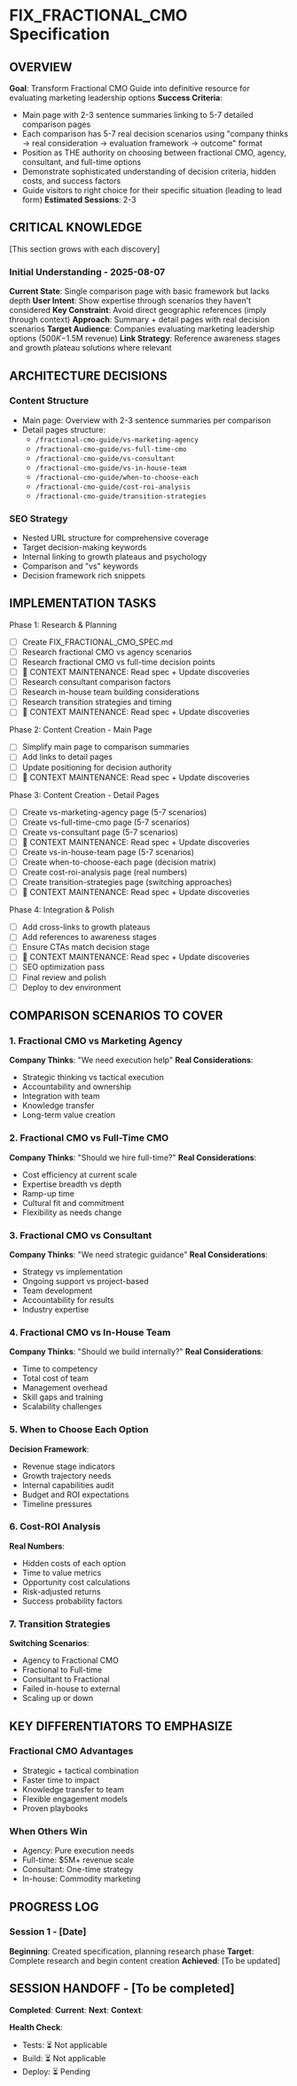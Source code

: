 # FIX_FRACTIONAL_CMO Specification

## OVERVIEW
**Goal**: Transform Fractional CMO Guide into definitive resource for evaluating marketing leadership options
**Success Criteria**: 
- Main page with 2-3 sentence summaries linking to 5-7 detailed comparison pages
- Each comparison has 5-7 real decision scenarios using "company thinks → real consideration → evaluation framework → outcome" format
- Position as THE authority on choosing between fractional CMO, agency, consultant, and full-time options
- Demonstrate sophisticated understanding of decision criteria, hidden costs, and success factors
- Guide visitors to right choice for their specific situation (leading to lead form)
**Estimated Sessions**: 2-3

## CRITICAL KNOWLEDGE
[This section grows with each discovery]

### Initial Understanding - 2025-08-07
**Current State**: Single comparison page with basic framework but lacks depth
**User Intent**: Show expertise through scenarios they haven't considered
**Key Constraint**: Avoid direct geographic references (imply through context)
**Approach**: Summary + detail pages with real decision scenarios
**Target Audience**: Companies evaluating marketing leadership options ($500K-$1.5M revenue)
**Link Strategy**: Reference awareness stages and growth plateau solutions where relevant

## ARCHITECTURE DECISIONS

### Content Structure
- Main page: Overview with 2-3 sentence summaries per comparison
- Detail pages structure:
  - `/fractional-cmo-guide/vs-marketing-agency`
  - `/fractional-cmo-guide/vs-full-time-cmo`
  - `/fractional-cmo-guide/vs-consultant`
  - `/fractional-cmo-guide/vs-in-house-team`
  - `/fractional-cmo-guide/when-to-choose-each`
  - `/fractional-cmo-guide/cost-roi-analysis`
  - `/fractional-cmo-guide/transition-strategies`

### SEO Strategy
- Nested URL structure for comprehensive coverage
- Target decision-making keywords
- Internal linking to growth plateaus and psychology
- Comparison and "vs" keywords
- Decision framework rich snippets

## IMPLEMENTATION TASKS

Phase 1: Research & Planning
- [ ] Create FIX_FRACTIONAL_CMO_SPEC.md
- [ ] Research fractional CMO vs agency scenarios
- [ ] Research fractional CMO vs full-time decision points
- [ ] 🧠 CONTEXT MAINTENANCE: Read spec + Update discoveries
- [ ] Research consultant comparison factors
- [ ] Research in-house team building considerations
- [ ] Research transition strategies and timing
- [ ] 🧠 CONTEXT MAINTENANCE: Read spec + Update discoveries

Phase 2: Content Creation - Main Page
- [ ] Simplify main page to comparison summaries
- [ ] Add links to detail pages
- [ ] Update positioning for decision authority
- [ ] 🧠 CONTEXT MAINTENANCE: Read spec + Update discoveries

Phase 3: Content Creation - Detail Pages
- [ ] Create vs-marketing-agency page (5-7 scenarios)
- [ ] Create vs-full-time-cmo page (5-7 scenarios)
- [ ] Create vs-consultant page (5-7 scenarios)
- [ ] 🧠 CONTEXT MAINTENANCE: Read spec + Update discoveries
- [ ] Create vs-in-house-team page (5-7 scenarios)
- [ ] Create when-to-choose-each page (decision matrix)
- [ ] Create cost-roi-analysis page (real numbers)
- [ ] Create transition-strategies page (switching approaches)
- [ ] 🧠 CONTEXT MAINTENANCE: Read spec + Update discoveries

Phase 4: Integration & Polish
- [ ] Add cross-links to growth plateaus
- [ ] Add references to awareness stages
- [ ] Ensure CTAs match decision stage
- [ ] 🧠 CONTEXT MAINTENANCE: Read spec + Update discoveries
- [ ] SEO optimization pass
- [ ] Final review and polish
- [ ] Deploy to dev environment

## COMPARISON SCENARIOS TO COVER

### 1. Fractional CMO vs Marketing Agency
**Company Thinks**: "We need execution help"
**Real Considerations**:
- Strategic thinking vs tactical execution
- Accountability and ownership
- Integration with team
- Knowledge transfer
- Long-term value creation

### 2. Fractional CMO vs Full-Time CMO
**Company Thinks**: "Should we hire full-time?"
**Real Considerations**:
- Cost efficiency at current scale
- Expertise breadth vs depth
- Ramp-up time
- Cultural fit and commitment
- Flexibility as needs change

### 3. Fractional CMO vs Consultant
**Company Thinks**: "We need strategic guidance"
**Real Considerations**:
- Strategy vs implementation
- Ongoing support vs project-based
- Team development
- Accountability for results
- Industry expertise

### 4. Fractional CMO vs In-House Team
**Company Thinks**: "Should we build internally?"
**Real Considerations**:
- Time to competency
- Total cost of team
- Management overhead
- Skill gaps and training
- Scalability challenges

### 5. When to Choose Each Option
**Decision Framework**:
- Revenue stage indicators
- Growth trajectory needs
- Internal capabilities audit
- Budget and ROI expectations
- Timeline pressures

### 6. Cost-ROI Analysis
**Real Numbers**:
- Hidden costs of each option
- Time to value metrics
- Opportunity cost calculations
- Risk-adjusted returns
- Success probability factors

### 7. Transition Strategies
**Switching Scenarios**:
- Agency to Fractional CMO
- Fractional to Full-time
- Consultant to Fractional
- Failed in-house to external
- Scaling up or down

## KEY DIFFERENTIATORS TO EMPHASIZE

### Fractional CMO Advantages
- Strategic + tactical combination
- Faster time to impact
- Knowledge transfer to team
- Flexible engagement models
- Proven playbooks

### When Others Win
- Agency: Pure execution needs
- Full-time: $5M+ revenue scale
- Consultant: One-time strategy
- In-house: Commodity marketing

## PROGRESS LOG

### Session 1 - [Date]
**Beginning**: Created specification, planning research phase
**Target**: Complete research and begin content creation
**Achieved**: [To be updated]

## SESSION HANDOFF - [To be completed]

**Completed**: 
**Current**: 
**Next**: 
**Context**: 

**Health Check**:
- Tests: ⏳ Not applicable
- Build: ⏳ Not applicable
- Deploy: ⏳ Pending